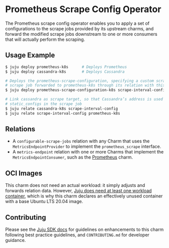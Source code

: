 # Prometheus Scrape Config Operator

The Prometheus scrape config operator enables you to apply a set of configurations
to the scrape jobs provided by its upstream charms, and forward the modified scrape
jobs downstream to one or more consumers that will actually perform the scraping.

## Usage Example

```sh
$ juju deploy prometheus-k8s      # Deploys Prometheus
$ juju deploy cassandra-k8s       # Deploys Cassandra

# Deploys the prometheus-scrape-configuration, specifying a custom scrape interval valid only for the
# scrape job forwarded to prometheus-k8s through its relation with this charm
$ juju deploy prometheus-scrape-configuration-k8s scrape-interval-config --config scrape_interval=20s

# Link cassandra as scrape target, so that Cassandra’s address is used as a
# static_configs in the scrape job
$ juju relate cassandra-k8s scrape-interval-config
$ juju relate scrape-interval-config prometheus-k8s
```

## Relations

- A `configurable-scrape-jobs` relation with any Charm that uses the
  `MetricsEndpointProvider` to implement the `prometheus_scrape` interface.
- A `metrics-endpoint` relation with one or more Charms that implement the
  `MetricsEndpointConsumer`, such as the [Prometheus](https://charmhub.io/prometheus-k8s) charm.

## OCI Images

This charm does not need an actual workload: it simply adjusts and forwards relation data.
However, [Juju does need at least one workload container](https://bugs.launchpad.net/juju/+bug/1928991),
which is why this charm declares an effectively unused container with a base Ubuntu LTS 20.04 image.

## Contributing

Please see the [Juju SDK docs](https://juju.is/docs/sdk) for guidelines 
on enhancements to this charm following best practice guidelines, and
`CONTRIBUTING.md` for developer guidance.
